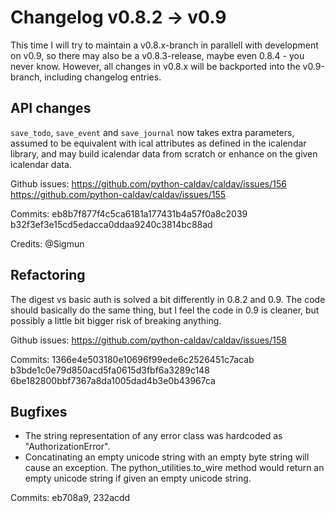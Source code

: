 # Changelog v0.8.2 -> v0.9

This time I will try to maintain a v0.8.x-branch in parallell with development on v0.9, so there may also be a v0.8.3-release, maybe even 0.8.4 - you never know.  However, all changes in v0.8.x will be backported into the v0.9-branch, including changelog entries.

## API changes

`save_todo`, `save_event` and `save_journal` now takes extra parameters, assumed to be equivalent with ical attributes as defined in the icalendar library, and may build icalendar data from scratch or enhance on the given icalendar data.

Github issues: https://github.com/python-caldav/caldav/issues/156 https://github.com/python-caldav/caldav/issues/155

Commits: eb8b7f877f4c5ca6181a177431b4a57f0a8c2039 b32f3ef3e15cd5edacca0ddaa9240c3814bc88ad

Credits: @Sigmun

## Refactoring

The digest vs basic auth is solved a bit differently in 0.8.2 and 0.9.  The code should basically do the same thing, but I feel the code in 0.9 is cleaner, but possibly a little bit bigger risk of breaking anything.

Github issues: https://github.com/python-caldav/caldav/issues/158

Commits: 1366e4e503180e10696f99ede6c2526451c7acab b3bde1c0e79d850acd5fa0615d3fbf6a3289c148 6be182800bbf7367a8da1005dad4b3e0b43967ca

## Bugfixes

* The string representation of any error class was hardcoded as "AuthorizationError".
* Concatinating an empty unicode string with an empty byte string will cause an exception.  The python_utilities.to_wire method would return an empty unicode string if given an empty unicode string.

Commits: eb708a9, 232acdd